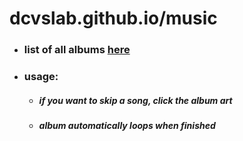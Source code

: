 # dcvslab.github.io/music
    
- ### list of all albums [here](https://github.com/dcvslab/dcvslab.github.io/blob/master/music/mp3/readme.md)

- ### usage:
    - ##### if you want to skip a song, click the album art
    - ##### album automatically loops when finished
